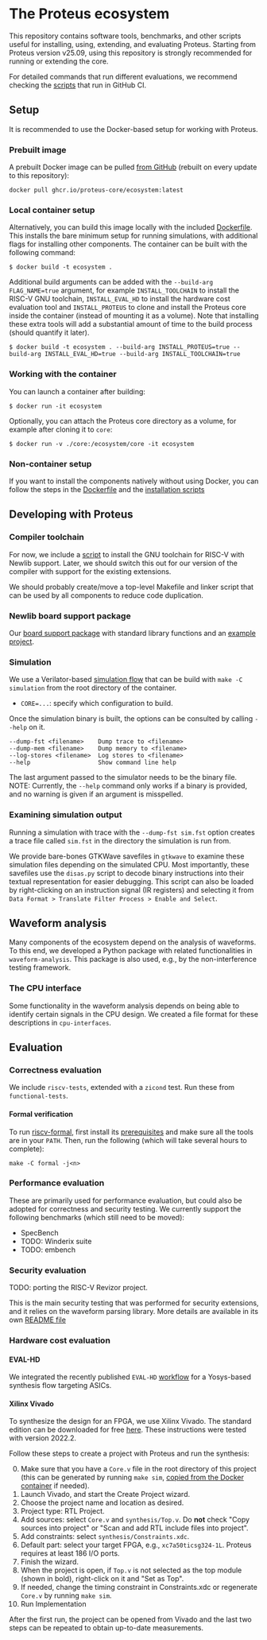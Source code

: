 # The Proteus ecosystem

This repository contains software tools, benchmarks, and other scripts useful for installing, using, extending, and evaluating Proteus.
Starting from Proteus version v25.09, using this repository is strongly recommended for running or extending the core.

For detailed commands that run different evaluations, we recommend checking the [scripts](.github/workflows/ci.yml) that run in GitHub CI.

## Setup

It is recommended to use the Docker-based setup for working with Proteus.

### Prebuilt image

A prebuilt Docker image can be pulled [from GitHub](https://github.com/proteus-core/ecosystem/pkgs/container/ecosystem) (rebuilt on every update to this repository):

```shell-session
docker pull ghcr.io/proteus-core/ecosystem:latest
```

### Local container setup

Alternatively, you can build this image locally with the included [Dockerfile](./Dockerfile). This installs the bare minimum setup for running simulations, with additional flags for installing other components.
The container can be built with the following command:

```shell-session
$ docker build -t ecosystem .
```

Additional build arguments can be added with the `--build-arg FLAG_NAME=true` argument, for example `INSTALL_TOOLCHAIN` to install the RISC-V GNU toolchain, `INSTALL_EVAL_HD` to install the hardware cost evaluation tool and `INSTALL_PROTEUS` to clone and install the Proteus core inside the container (instead of mounting it as a volume).
Note that installing these extra tools will add a substantial amount of time to the build process (should quantify it later).

```shell-session
$ docker build -t ecosystem . --build-arg INSTALL_PROTEUS=true --build-arg INSTALL_EVAL_HD=true --build-arg INSTALL_TOOLCHAIN=true
```

### Working with the container

You can launch a container after building:

```shell-session
$ docker run -it ecosystem
```

Optionally, you can attach the Proteus core directory as a volume, for example after cloning it to `core`:

```shell-session
$ docker run -v ./core:/ecosystem/core -it ecosystem
```

### Non-container setup

If you want to install the components natively without using Docker, you can follow the steps in the [Dockerfile](./Dockerfile) and the [installation scripts](./install-scripts/)

## Developing with Proteus

### Compiler toolchain

For now, we include a [script](./install-scripts/toolchain.sh) to install the GNU toolchain for RISC-V with Newlib support.
Later, we should switch this out for our version of the compiler with support for the existing extensions.

We should probably create/move a top-level Makefile and linker script that can be used by all components to reduce code duplication.

### Newlib board support package

Our [board support package](./newlib-bsp/) with standard library functions and an [example project](./newlib-bsp/main.c).

### Simulation

We use a Verilator-based [simulation flow](./simulation/) that can be build with `make -C simulation` from the root directory of the container.

- `CORE=...`: specify which configuration to build.

Once the simulation binary is built, the options can be consulted by calling `--help` on it.

```
--dump-fst <filename>    Dump trace to <filename>
--dump-mem <filename>    Dump memory to <filename>
--log-stores <filename>  Log stores to <filename>
--help                   Show command line help
```

The last argument passed to the simulator needs to be the binary file.
NOTE: Currently, the `--help` command only works if a binary is provided, and no warning is given if an argument is misspelled.

### Examining simulation output

Running a simulation with trace with the `--dump-fst sim.fst` option creates a trace file called `sim.fst` in the directory the simulation is run from.

We provide bare-bones GTKWave savefiles in `gtkwave` to examine these simulation files depending on the simulated CPU.
Most importantly, these savefiles use the `disas.py` script to decode binary instructions into their textual representation for easier debugging.
This script can also be loaded by right-clicking on an instruction signal (IR registers) and selecting it from `Data Format > Translate Filter Process > Enable and Select`.

## Waveform analysis

Many components of the ecosystem depend on the analysis of waveforms.
To this end, we developed a Python package with related functionalities in `waveform-analysis`.
This package is also used, e.g., by the non-interference testing framework.

### The CPU interface

Some functionality in the waveform analysis depends on being able to identify certain signals in the CPU design.
We created a file format for these descriptions in `cpu-interfaces`.

## Evaluation

### Correctness evaluation

We include `riscv-tests`, extended with a `zicond` test. Run these from `functional-tests`.

#### Formal verification

To run [riscv-formal](https://github.com/SymbioticEDA/riscv-formal), first install its [prerequisites](https://symbiyosys.readthedocs.io/en/latest/quickstart.html#installing) and make sure all the tools are in your `PATH`.
Then, run the following (which will take several hours to complete):

```
make -C formal -j<n>
```

### Performance evaluation

These are primarily used for performance evaluation, but could also be adopted for correctness and security testing.
We currently support the following benchmarks (which still need to be moved):

- SpecBench
- TODO: Winderix suite
- TODO: embench

### Security evaluation

TODO: porting the RISC-V Revizor project.

This is the main security testing that was performed for security extensions, and it relies on the waveform parsing library.
More details are available in its own [README file](./noninterference-testing/README.md)

### Hardware cost evaluation

#### EVAL-HD

We integrated the recently published `EVAL-HD` [workflow](./synthesis/run-yosys.sh) for a Yosys-based synthesis flow targeting ASICs.

#### Xilinx Vivado

To synthesize the design for an FPGA, we use Xilinx Vivado.
The standard edition can be downloaded for free [here](https://www.xilinx.com/products/design-tools/vivado/vivado-ml.html).
These instructions were tested with version 2022.2.

Follow these steps to create a project with Proteus and run the synthesis:

0. Make sure that you have a `Core.v` file in the root directory of this project (this can be generated by running `make sim`, [copied from the Docker container](https://stackoverflow.com/a/22050116) if needed).
1. Launch Vivado, and start the Create Project wizard.
2. Choose the project name and location as desired.
3. Project type: RTL Project.
4. Add sources: select `Core.v` and `synthesis/Top.v`. Do **not** check "Copy sources into project" or "Scan and add RTL include files into project".
5. Add constraints: select `synthesis/Constraints.xdc`.
6. Default part: select your target FPGA, e.g., `xc7a50ticsg324-1L`. Proteus requires at least 186 I/O ports.
7. Finish the wizard.
8. When the project is open, if `Top.v` is not selected as the top module (shown in bold), right-click on it and "Set as Top".
9. If needed, change the timing constraint in Constraints.xdc or regenerate `Core.v` by running `make sim`.
10. Run Implementation

After the first run, the project can be opened from Vivado and the last two steps can be repeated to obtain up-to-date measurements.
